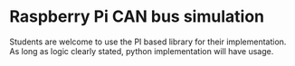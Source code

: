 # Raspberry Pi CAN bus simulation
Students are welcome to use the PI based library for their implementation. As long as logic clearly stated, python implementation will have usage.